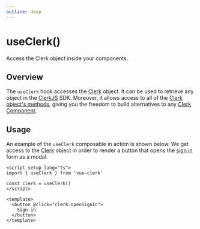 ```yaml
---
outline: deep
---
```


# useClerk()

Access the Clerk object inside your components.

## Overview

The `useClerk` hook accesses the [Clerk](https://clerk.com/docs/reference/clerkjs/clerk) object. It can be used to retrieve any object in the [ClerkJS](https://reference.clerk.dev/reference/clerkjs) SDK. Moreover, it allows access to all of the [Clerk object's methods](https://clerk.com/docs/reference/clerkjs/clerk#methods), giving you the freedom to build alternatives to any [Clerk Component](https://clerk.com/docs/reference/clerkjs/clerk).

## Usage

An example of the `useClerk` composable in action is shown below. We get access to the [Clerk](https://clerk.com/docs/reference/clerkjs/clerk) object in order to render a button that opens the [sign in](https://clerk.com/docs/component-reference/sign-in) form as a modal.

```vue
<script setup lang="ts">
import { useClerk } from 'vue-clerk'

const clerk = useClerk()
</script>

<template>
  <button @click="clerk.openSignIn">
    Sign in
  </button>
</template>
```
